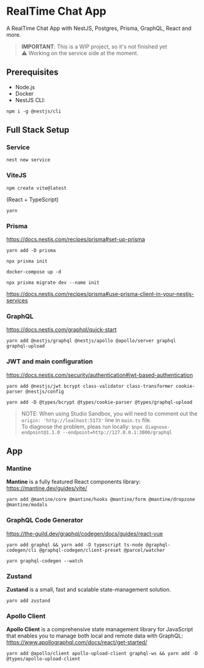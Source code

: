# RealTime Chat App
A RealTime Chat App with NestJS, Postgres, Prisma, GraphQL, React and more.

> **IMPORTANT**: This is a WIP project, so it's not finished yet <br/>
> ⚠️ Working on the service side at the moment.

## Prerequisites
- Node.js
- Docker
- NestJS CLI: 
```shell
npm i -g @nestjs/cli
```

## Full Stack Setup
### Service 
```shell
nest new service
```

### ViteJS
```shell
npm create vite@latest
```
(React + TypeScript)
```shell
yarn
```

### Prisma 
https://docs.nestjs.com/recipes/prisma#set-up-prisma
```shell
yarn add -D prisma
```
```shell
npx prisma init
```
```shell
docker-compose up -d
```
```shell
npx prisma migrate dev --name init
```

https://docs.nestjs.com/recipes/prisma#use-prisma-client-in-your-nestjs-services

### GraphQL
https://docs.nestjs.com/graphql/quick-start
```shell
yarn add @nestjs/graphql @nestjs/apollo @apollo/server graphql graphql-upload
```

### JWT and main configuration
https://docs.nestjs.com/security/authentication#jwt-based-authentication
```shell
yarn add @nestjs/jwt bcrypt class-validator class-transformer cookie-parser @nestjs/config
```
```shell
yarn add -D @types/bcrypt @types/cookie-parser @types/graphql-upload
```

> NOTE: When using Studio Sandbox, you will need to comment out the `origin: 'http://loalhost:5173'` line in `main.ts` file. <br/>
> To diagnose the problem, pleas run locally: `$npx diagnose-endpoint@1.1.0 --endpoint=http://127.0.0.1:3000/graphql`

## App
### Mantine 
**Mantine** is a fully featured React components library: https://mantine.dev/guides/vite/

```shell
yarn add @mantine/core @mantine/hooks @mantine/form @mantine/dropzone @mantine/modals
```

### GraphQL Code Generator
https://the-guild.dev/graphql/codegen/docs/guides/react-vue

```shell
yarn add graphql && yarn add -D typescript ts-node @graphql-codegen/cli @graphql-codegen/client-preset @parcel/watcher
```

```shell
yarn graphql-codegen --watch
```

### Zustand
**Zustand** is a small, fast and scalable state-management solution.

```shell
yarn add zustand
```

### Apollo Client
**Apollo Client** is a comprehensive state management library for JavaScript that enables you to manage both local and 
remote data with GraphQL: https://www.apollographql.com/docs/react/get-started/

```shell
yarn add @apollo/client apollo-upload-client graphql-ws && yarn add -D @types/apollo-upload-client
```